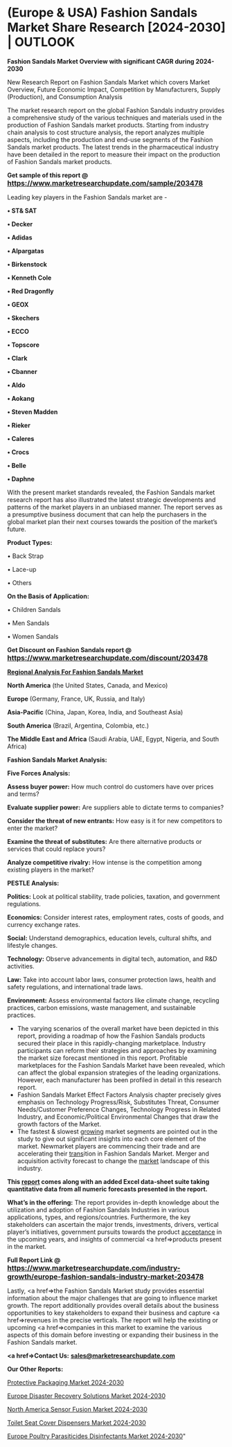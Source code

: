 # (Europe & USA) Fashion Sandals Market Share Research [2024-2030] | OUTLOOK

<strong>Fashion Sandals Market Overview with significant CAGR during 2024-2030</strong>

New Research Report on Fashion Sandals Market which covers Market Overview, Future Economic Impact, Competition by Manufacturers, Supply (Production), and Consumption Analysis

The market research report on the global Fashion Sandals industry provides a comprehensive study of the various techniques and materials used in the production of Fashion Sandals market products. Starting from industry chain analysis to cost structure analysis, the report analyzes multiple aspects, including the production and end-use segments of the Fashion Sandals market products. The latest trends in the pharmaceutical industry have been detailed in the report to measure their impact on the production of Fashion Sandals market products.

<strong>Get sample of this report @ <a href=https://www.marketresearchupdate.com/sample/203478><font size=3 color=#0000ff>https://www.marketresearchupdate.com/sample/203478</font></a></strong>

Leading key players in the Fashion Sandals market are -

<strong>• ST& SAT

• Decker

• Adidas

• Alpargatas

• Birkenstock

• Kenneth Cole

• Red Dragonfly

• GEOX

• Skechers

• ECCO

• Topscore

• Clark

• Cbanner

• Aldo

• Aokang

• Steven Madden

• Rieker

• Caleres

• Crocs

• Belle

• Daphne</strong>

With the present market standards revealed, the Fashion Sandals market research report has also illustrated the latest strategic developments and patterns of the market players in an unbiased manner. The report serves as a presumptive business document that can help the purchasers in the global market plan their next courses towards the position of the market’s future.

<strong>Product Types:</strong>

• Back Strap

• Lace-up

• Others

<strong>On the Basis of Application:</strong>

• Children Sandals

• Men Sandals

• Women Sandals

<strong>Get Discount on Fashion Sandals report @ <a href=https://www.marketresearchupdate.com/discount/203478><font size=3 color=#0000ff>https://www.marketresearchupdate.com/discount/203478</font></a></strong>

<strong><u><b>Regional Analysis For Fashion Sandals Market</b></u></strong>

<strong><b>North America</b></strong> (the United States, Canada, and Mexico)

<strong><b>Europe </b></strong>(Germany, France, UK, Russia, and Italy)

<strong><b>Asia-Pacific</b></strong> (China, Japan, Korea, India, and Southeast Asia)

<strong><b>South America</b></strong> (Brazil, Argentina, Colombia, etc.)

<strong><b>The Middle East and Africa</b></strong> (Saudi Arabia, UAE, Egypt, Nigeria, and South Africa)

<strong>Fashion Sandals Market Analysis:</strong>

<strong>Five Forces Analysis:</strong>

<strong>Assess buyer power:</strong> How much control do customers have over prices and terms?

<strong>Evaluate supplier power:</strong> Are suppliers able to dictate terms to companies?

<strong>Consider the threat of new entrants:</strong> How easy is it for new competitors to enter the market?

<strong>Examine the threat of substitutes:</strong> Are there alternative products or services that could replace yours?

<strong>Analyze competitive rivalry:</strong> How intense is the competition among existing players in the market?

<strong>PESTLE Analysis:</strong>

<strong>Politics:</strong> Look at political stability, trade policies, taxation, and government regulations.

<strong>Economics:</strong> Consider interest rates, employment rates, costs of goods, and currency exchange rates.

<strong>Social:</strong> Understand demographics, education levels, cultural shifts, and lifestyle changes.

<strong>Technology:</strong> Observe advancements in digital tech, automation, and R&D activities.

<strong>Law:</strong> Take into account labor laws, consumer protection laws, health and safety regulations, and international trade laws.

<strong>Environment:</strong> Assess environmental factors like climate change, recycling practices, carbon emissions, waste management, and sustainable practices.

<ul>
  <li>The varying scenarios of the overall market have been depicted in this report, providing a roadmap of how the Fashion Sandals products secured their place in this rapidly-changing marketplace. Industry participants can reform their strategies and approaches by examining the market size forecast mentioned in this report. Profitable marketplaces for the Fashion Sandals Market have been revealed, which can affect the global expansion strategies of the leading organizations. However, each manufacturer has been profiled in detail in this research report.</li>
  <li>Fashion Sandals Market Effect Factors Analysis chapter precisely gives emphasis on Technology Progress/Risk, Substitutes Threat, Consumer Needs/Customer Preference Changes, Technology Progress in Related Industry, and Economic/Political Environmental Changes that draw the growth factors of the Market.</li>
  <li>The fastest &amp; slowest <a href=ASDF991299>growing</a> market segments are pointed out in the study to give out significant insights into each core element of the market. Newmarket players are commencing their trade and are accelerating their <a href=>trans</a>ition in Fashion Sandals Market. Merger and acquisition activity forecast to change the <a href=>market</a> landscape of this industry.</li>
</ul>
<strong>This <a href=>report</a> comes along with an added Excel data-sheet suite taking quantitative data from all numeric forecasts presented in the report.</strong>

<strong>What’s in the offering:</strong> The report provides in-depth knowledge about the utilization and adoption of Fashion Sandals Industries in various applications, types, and regions/countries. Furthermore, the key stakeholders can ascertain the major trends, investments, drivers, vertical player’s initiatives, government pursuits towards the product <a href=ASDF881288>acceptance</a> in the upcoming years, and insights of commercial <a href=>products</a> present in the market.

<strong>Full Report Link @ <a href=https://www.marketresearchupdate.com/industry-growth/europe-fashion-sandals-industry-market-203478><font size=3 color=#0000ff>https://www.marketresearchupdate.com/industry-growth/europe-fashion-sandals-industry-market-203478</font></a></strong>

Lastly, <a href=>the</a> Fashion Sandals Market study provides essential information about the major challenges that are going to influence market growth. The report additionally provides overall details about the business opportunities to key stakeholders to expand their business and capture <a href=>revenues</a> in the precise verticals. The report will help the existing or upcoming <a href=>companies</a> in this market to examine the various aspects of this domain before investing or expanding their business in the Fashion Sandals market.

<strong><a href=><strong>Contact Us:</strong></a></strong>
<strong>sales@marketresearchupdate.com</strong>

<strong>Our Other Reports:</strong>

<a href=https://www.linkedin.com/pulse/protective-packaging-market-trends-2023-key>Protective Packaging Market 2024-2030</a>

<a href=https://www.linkedin.com/pulse/europe-disaster-recovery-solutions-market-size-future>Europe Disaster Recovery Solutions Market 2024-2030</a>

<a href=https://www.linkedin.com/pulse/north-america-sensor-fusion-market-size-production>North America Sensor Fusion Market 2024-2030</a>

<a href=https://www.linkedin.com/pulse/toilet-seat-cover-dispensers-market-future-scope-wnmgf/>Toilet Seat Cover Dispensers Market 2024-2030</a>

<a href=https://www.linkedin.com/pulse/europe-poultry-parasiticides-disinfectants-market-nituf/>Europe Poultry Parasiticides Disinfectants Market 2024-2030</a>"
